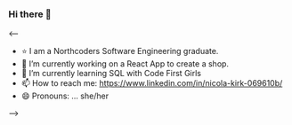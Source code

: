 ### Hi there 👋

<--
- ⭐️ I am a Northcoders Software Engineering graduate.
- 🔭 I’m currently working on a React App to create a shop.
- 🌱 I’m currently learning SQL with Code First Girls
- 📫 How to reach me: https://www.linkedin.com/in/nicola-kirk-069610b/
- 😄 Pronouns: ... she/her

-->
